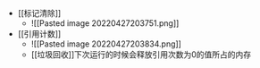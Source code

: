 - [[标记清除]]
	- ![[Pasted image 20220427203751.png]]
- [[引用计数]]
	- ![[Pasted image 20220427203834.png]]
	- [[垃圾回收]]下次运行的时候会释放引用次数为0的值所占的内存